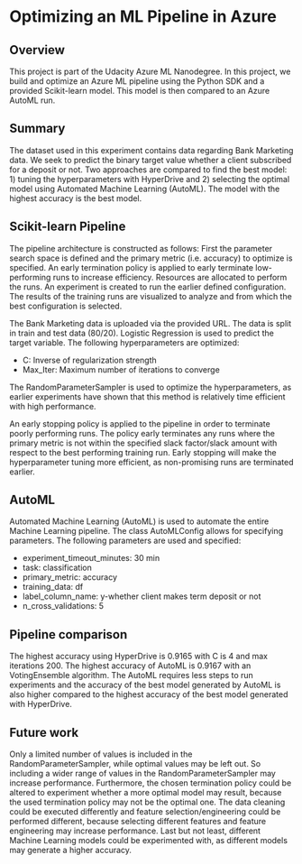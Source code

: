 # Optimizing an ML Pipeline in Azure

## Overview
This project is part of the Udacity Azure ML Nanodegree.
In this project, we build and optimize an Azure ML pipeline using the Python SDK and a provided Scikit-learn model.
This model is then compared to an Azure AutoML run.

## Summary
The dataset used in this experiment contains data regarding Bank Marketing data. We seek to predict the binary target value whether a client subscribed for a deposit or not. Two approaches are compared to find the best model: 1) tuning the hyperparameters with HyperDrive and 2) selecting the optimal model using Automated Machine Learning (AutoML). The model with the highest accuracy is the best model. 


## Scikit-learn Pipeline
The pipeline architecture is constructed as follows: First the parameter search space is defined and the primary metric (i.e. accuracy) to optimize is specified. An early termination policy is applied to early terminate low-performing runs to increase efficiency. Resources are allocated to perform the runs. An experiment is created to run the earlier defined configuration. The results of the training runs are visualized to analyze and from which the best configuration is selected. 

The Bank Marketing data is uploaded via the provided URL. The data is split in train and test data (80/20). Logistic Regression is used to predict the target variable. The following hyperparameters are optimized:

- C: Inverse of regularization strength 
- Max_Iter: Maximum number of iterations to converge

The RandomParameterSampler is used to optimize the hyperparameters, as earlier experiments have shown that this method is relatively time efficient with high performance. 

An early stopping policy is applied to the pipeline in order to terminate poorly performing runs. The policy early terminates any runs where the primary metric is not within the specified slack factor/slack amount with respect to the best performing training run. Early stopping will make the hyperparameter tuning more efficient, as non-promising runs are terminated earlier. 

## AutoML
Automated Machine Learning (AutoML) is used to automate the entire Machine Learning pipeline. The class AutoMLConfig allows for specifying parameters. The following parameters are used and specified:
- experiment_timeout_minutes: 30 min
- task: classification
- primary_metric: accuracy
- training_data: df
- label_column_name: y-whether client makes term deposit or not
- n_cross_validations: 5

## Pipeline comparison
The highest accuracy using HyperDrive is 0.9165 with C is 4 and max iterations 200. The highest accuracy of AutoML is 0.9167 with an VotingEnsemble algorithm. The AutoML requires less steps to run experiments and the accuracy of the best model generated by AutoML is also higher compared to the highest accuracy of the best model generated with HyperDrive. 

## Future work
Only a limited number of values is included in the RandomParameterSampler, while optimal values may be left out. So including a wider range of values in the RandomParameterSampler may increase performance. Furthermore, the chosen termination policy could be altered to experiment whether a more optimal model may result, because the used termination policy may not be the optimal one. The data cleaning could be executed differently and feature selection/engineering could be performed different, because selecting different features and feature engineering may increase performance. Last but not least, different Machine Learning models could be experimented with, as different models may generate a higher accuracy. 


